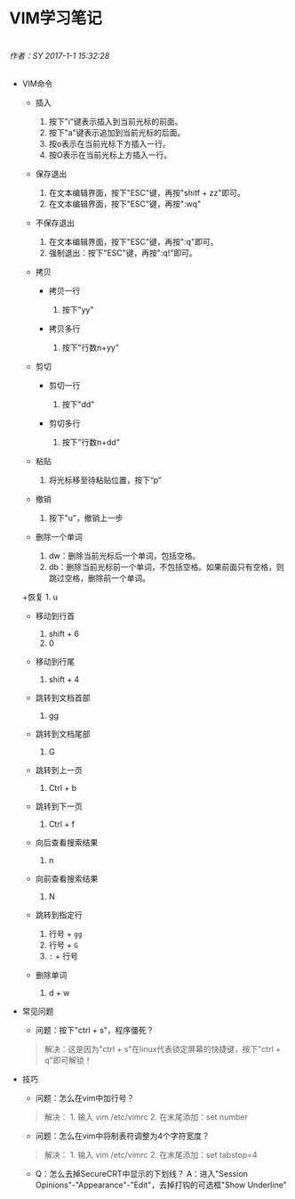 # VIM学习笔记

#
*作者：SY*
*2017-1-1 15:32:28*
##

+ VIM命令
	+ 插入
		1. 按下"i"键表示插入到当前光标的前面。
		2. 按下"a"键表示追加到当前光标的后面。
		3. 按o表示在当前光标下方插入一行。
		4. 按O表示在当前光标上方插入一行。
	
	+ 保存退出
		1. 在文本编辑界面，按下"ESC"键，再按"shitf + zz"即可。
		2. 在文本编辑界面，按下"ESC"键，再按":wq"
		
	+ 不保存退出
		1. 在文本编辑界面，按下"ESC"键，再按":q"即可。
		2. 强制退出：按下"ESC"键，再按":q!"即可。
	
	+ 拷贝
		+ 拷贝一行
			1. 按下"yy"	
	
		+ 拷贝多行
			1. 按下"行数n+yy"
		
	+ 剪切
		+ 剪切一行
			1. 按下"dd"	
	
		+ 剪切多行
			1. 按下"行数n+dd"
	
	+ 粘贴
		1. 将光标移至待粘贴位置，按下“p”
	
	+ 撤销
		1. 按下"u"，撤销上一步
	
	+ 删除一个单词
		1. dw：删除当前光标后一个单词，包括空格。
		2. db：删除当前光标前一个单词，不包括空格。如果前面只有空格，则跳过空格，删除前一个单词。
	
	+恢复
		1. u
	
	+ 移动到行首
		1. shift + 6
		2. 0
		
	+ 移动到行尾
		1. shift + 4
	
	+ 跳转到文档首部
		1. gg
	
	+ 跳转到文档尾部
		1. G
	
	+ 跳转到上一页	
		1. Ctrl + b

	+ 跳转到下一页
		1. Ctrl + f

	+ 向后查看搜索结果
		1. n

	+ 向前查看搜索结果
		1. N

	+ 跳转到指定行
		1. 行号 + `gg`
		2. 行号 + `G`
		3. `:` + 行号

	+ 删除单词
		1. d + w
	
+ 常见问题
	+ 问题：按下"ctrl + s"，程序僵死？
	> 解决：这是因为"ctrl + s"在linux代表锁定屏幕的快捷键，按下"ctrl + q"即可解锁！
		
+ 技巧
	+ 问题：怎么在vim中加行号？
	> 解决： 
		1. 输入 vim /etc/vimrc
		2. 在末尾添加：set number
	
	+ 问题：怎么在vim中将制表符调整为4个字符宽度？
	> 解决： 
		1. 输入 vim /etc/vimrc
		2. 在末尾添加：set tabstop=4
	
	+ Q：怎么去掉SecureCRT中显示的下划线？
	A：进入"Session Opinions"-"Appearance"-"Edit"，去掉打钩的可选框"Show Underline"